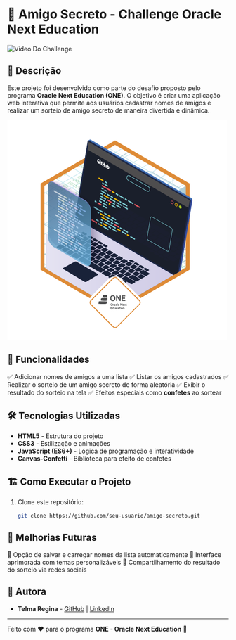 # 🎉 Amigo Secreto - Challenge Oracle Next Education


<img src="assets/Gravação de Tela 2025-03-17 170236.gif" alt="Vídeo Do Challenge">

## 📌 Descrição

Este projeto foi desenvolvido como parte do desafio proposto pelo programa **Oracle Next Education (ONE)**. O objetivo é criar uma aplicação web interativa que permite aos usuários cadastrar nomes de amigos e realizar um sorteio de amigo secreto de maneira divertida e dinâmica.

<img src="assets\badge-desafio.png" alt="Badget ONE">

## 🚀 Funcionalidades

✅ Adicionar nomes de amigos a uma lista
✅ Listar os amigos cadastrados
✅ Realizar o sorteio de um amigo secreto de forma aleatória
✅ Exibir o resultado do sorteio na tela
✅ Efeitos especiais como **confetes** ao sortear

## 🛠️ Tecnologias Utilizadas

- **HTML5** - Estrutura do projeto
- **CSS3** - Estilização e animações
- **JavaScript (ES6+)** - Lógica de programação e interatividade
- **Canvas-Confetti** - Biblioteca para efeito de confetes

## 🏗️ Como Executar o Projeto

1. Clone este repositório:
   ```sh
   git clone https://github.com/seu-usuario/amigo-secreto.git
   ```

## 📌 Melhorias Futuras

🔹 Opção de salvar e carregar nomes da lista automaticamente
🔹 Interface aprimorada com temas personalizáveis
🔹 Compartilhamento do resultado do sorteio via redes sociais

## 👥 Autora

- **Telma Regina** - [GitHub](https://github.com/telmare17) | [LinkedIn](https://www.linkedin.com/in/telmasreis/)

---

Feito com ❤️ para o programa **ONE - Oracle Next Education** 🚀